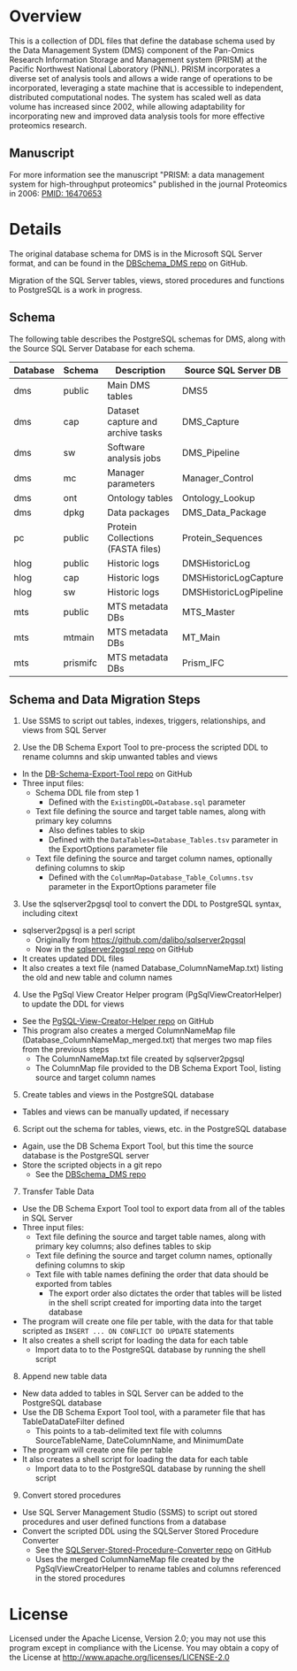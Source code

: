# Overview

This is a collection of DDL files that define the database schema used by
the Data Management System (DMS) component of the Pan-Omics Research 
Information Storage and Management system (PRISM) at the Pacific Northwest 
National Laboratory (PNNL).  PRISM incorporates a diverse set of analysis 
tools and allows a wide range of operations to be incorporated, leveraging 
a state machine that is accessible to independent, distributed computational 
nodes. The system has scaled well as data volume has increased since 2002, 
while allowing adaptability for incorporating new and improved data analysis 
tools for more effective proteomics research.

## Manuscript

For more information see the manuscript "PRISM: a data management system 
for high-throughput proteomics" published in the journal Proteomics in 2006:
[PMID: 16470653](https://pubmed.ncbi.nlm.nih.gov/16470653/)

# Details

The original database schema for DMS is in the Microsoft SQL Server format, and can be found 
in the [DBSchema_DMS repo](https://github.com/PNNL-Comp-Mass-Spec/DBSchema_DMS) on GitHub.

Migration of the SQL Server tables, views, stored procedures and functions to PostgreSQL is a work in progress.

## Schema

The following table describes the PostgreSQL schemas for DMS, along with the Source SQL Server Database for each schema.

|Database | Schema   | Description                         | Source SQL Server DB   |
|---------|----------|-------------------------------------|------------------------|
| dms     | public   | Main DMS tables                     | DMS5                   |
| dms     | cap      | Dataset capture and archive tasks   | DMS_Capture            |
| dms     | sw       | Software analysis jobs              | DMS_Pipeline           |
| dms     | mc       | Manager parameters                  | Manager_Control        |
| dms     | ont      | Ontology tables                     | Ontology_Lookup        |
| dms     | dpkg     | Data packages                       | DMS_Data_Package       |
| pc      | public   | Protein Collections (FASTA files)   | Protein_Sequences      |
| hlog    | public   | Historic logs                       | DMSHistoricLog         |
| hlog    | cap      | Historic logs                       | DMSHistoricLogCapture  |
| hlog    | sw       | Historic logs                       | DMSHistoricLogPipeline |
| mts     | public   | MTS metadata DBs                    | MTS_Master             |
| mts     | mtmain   | MTS metadata DBs                    | MT_Main                |
| mts     | prismifc | MTS metadata DBs                    | Prism_IFC              |

## Schema and Data Migration Steps

1. Use SSMS to script out tables, indexes, triggers, relationships, and views from SQL Server

2. Use the DB Schema Export Tool to pre-process the scripted DDL to rename columns and skip unwanted tables and views
* In the [DB-Schema-Export-Tool repo](https://github.com/PNNL-Comp-Mass-Spec/DB-Schema-Export-Tool) on GitHub
* Three input files:
  * Schema DDL file from step 1
    * Defined with the `ExistingDDL=Database.sql` parameter
  * Text file defining the source and target table names, along with primary key columns
    * Also defines tables to skip
    * Defined with the `DataTables=Database_Tables.tsv` parameter in the ExportOptions parameter file
  * Text file defining the source and target column names, optionally defining columns to skip
    * Defined with the `ColumnMap=Database_Table_Columns.tsv` parameter in the ExportOptions parameter file

3. Use the sqlserver2pgsql tool to convert the DDL to PostgreSQL syntax, including citext
* sqlserver2pgsql is a perl script
  * Originally from https://github.com/dalibo/sqlserver2pgsql
  * Now in the [sqlserver2pgsql repo](https://github.com/PNNL-Comp-Mass-Spec/sqlserver2pgsql) on GitHub
* It creates updated DDL files
* It also creates a text file (named Database_ColumnNameMap.txt) listing the old and new table and column names

4. Use the PgSql View Creator Helper program (PgSqlViewCreatorHelper) to update the DDL for views
* See the [PgSQL-View-Creator-Helper repo](https://github.com/PNNL-Comp-Mass-Spec/PgSQL-View-Creator-Helper) on GitHub
* This program also creates a merged ColumnNameMap file (Database_ColumnNameMap_merged.txt) that merges two map files from the previous steps
  * The ColumnNameMap.txt file created by sqlserver2pgsql
  * The ColumnMap file provided to the DB Schema Export Tool, listing source and target column names

5. Create tables and views in the PostgreSQL database
* Tables and views can be manually updated, if necessary

6. Script out the schema for tables, views, etc. in the PostgreSQL database
* Again, use the DB Schema Export Tool, but this time the source database is the PostgreSQL server
* Store the scripted objects in a git repo
  * See the [DBSchema_DMS repo](https://github.com/PNNL-Comp-Mass-Spec/DBSchema_DMS)

7. Transfer Table Data
* Use the DB Schema Export Tool tool to export data from all of the tables in SQL Server
* Three input files:
  * Text file defining the source and target table names, along with primary key columns; also defines tables to skip
  * Text file defining the source and target column names, optionally defining columns to skip
  * Text file with table names defining the order that data should be exported from tables
    * The export order also dictates the order that tables will be listed in the shell script created for importing data into the target database
* The program will create one file per table, with the data for that table scripted as `INSERT ... ON CONFLICT DO UPDATE` statements
* It also creates a shell script for loading the data for each table
  * Import data to to the PostgreSQL database by running the shell script

8. Append new table data
* New data added to tables in SQL Server can be added to the PostgreSQL database
* Use the DB Schema Export Tool tool, with a parameter file that has TableDataDateFilter defined
  * This points to a tab-delimited text file with columns SourceTableName, DateColumnName, and MinimumDate
* The program will create one file per table
* It also creates a shell script for loading the data for each table
  * Import data to to the PostgreSQL database by running the shell script

9. Convert stored procedures
* Use SQL Server Management Studio (SSMS) to script out stored procedures and user defined functions from a database
* Convert the scripted DDL using the SQLServer Stored Procedure Converter
  * See the [SQLServer-Stored-Procedure-Converter repo](https://github.com/PNNL-Comp-Mass-Spec/SQLServer-Stored-Procedure-Converter) on GitHub
  * Uses the merged ColumnNameMap file created by the PgSqlViewCreatorHelper to rename tables and columns referenced in the stored procedures


# License

Licensed under the Apache License, Version 2.0; you may not use this program except 
in compliance with the License.  You may obtain a copy of the License at 
http://www.apache.org/licenses/LICENSE-2.0
